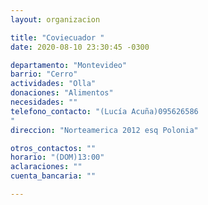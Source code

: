 ```yaml
---
layout: organizacion

title: "Coviecuador "
date: 2020-08-10 23:30:45 -0300

departamento: "Montevideo"
barrio: "Cerro"
actividades: "Olla"
donaciones: "Alimentos"
necesidades: ""
telefono_contacto: "(Lucía Acuña)095626586
"
direccion: "Norteamerica 2012 esq Polonia"

otros_contactos: ""
horario: "(DOM)13:00"
aclaraciones: ""
cuenta_bancaria: ""

---
```

